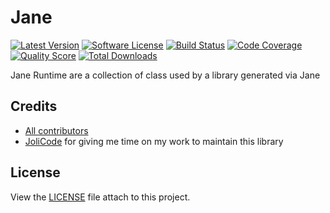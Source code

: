 # Jane


[![Latest Version](https://img.shields.io/github/release/janephp/runtime.svg?style=flat-square)](https://github.com/janephp/runtime/releases)
[![Software License](https://img.shields.io/badge/license-MIT-brightgreen.svg?style=flat-square)](LICENSE)
[![Build Status](https://img.shields.io/travis/janephp/runtime.svg?style=flat-square)](https://travis-ci.org/janephp/runtime)
[![Code Coverage](https://img.shields.io/scrutinizer/coverage/g/janephp/runtime.svg?style=flat-square)](https://scrutinizer-ci.com/g/janephp/runtime)
[![Quality Score](https://img.shields.io/scrutinizer/g/janephp/runtime.svg?style=flat-square)](https://scrutinizer-ci.com/g/janephp/runtime)
[![Total Downloads](https://img.shields.io/packagist/dt/jane/runtime.svg?style=flat-square)](https://packagist.org/packages/jane/runtime)

Jane Runtime are a collection of class used by a library generated via Jane

## Credits

* [All contributors](https://github.com/jolicode/jane/graphs/contributors)
* [JoliCode](https://jolicode.com) for giving me time on my work to maintain this library

## License

View the [LICENSE](LICENSE) file attach to this project.
